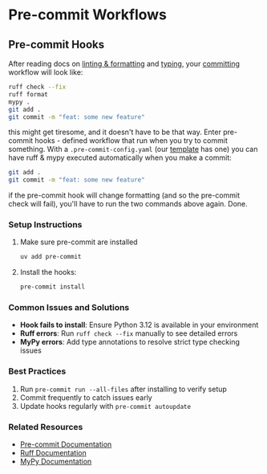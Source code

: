 # Pre-commit Workflows

## Pre-commit Hooks

After reading docs on [linting & formatting](/docs/python/lint.md) and [typing](/docs/python/typing/intro.md), your [committing](/docs/git/intro.md) workflow will look like:

```bash
ruff check --fix
ruff format
mypy .
git add .
git commit -m "feat: some new feature"
```

this might get tiresome, and it doesn't have to be that way. Enter pre-commit hooks - defined workflow that run when you try to commit something. With a `.pre-commit-config.yaml` (our [template](https://github.com/batistagroup/python-template/) has one) you can have ruff & mypy executed automatically when you make a commit:

```bash
git add .
git commit -m "feat: some new feature"
```

if the pre-commit hook will change formatting (and so the pre-commit check will fail), you'll have to run the two commands above again. Done.

### Setup Instructions

1. Make sure pre-commit are installed

    ```bash
    uv add pre-commit
    ```

1. Install the hooks:

    ```bash
    pre-commit install
    ```

### Common Issues and Solutions

- **Hook fails to install**: Ensure Python 3.12 is available in your environment
- **Ruff errors**: Run `ruff check --fix` manually to see detailed errors
- **MyPy errors**: Add type annotations to resolve strict type checking issues

### Best Practices

1. Run `pre-commit run --all-files` after installing to verify setup
1. Commit frequently to catch issues early
1. Update hooks regularly with `pre-commit autoupdate`

### Related Resources

- [Pre-commit Documentation](https://pre-commit.com/)
- [Ruff Documentation](https://docs.astral.sh/ruff/)
- [MyPy Documentation](https://mypy.readthedocs.io/)
